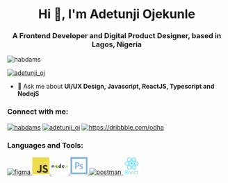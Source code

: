 <h1 align="center">Hi 👋, I'm Adetunji Ojekunle</h1>
<h3 align="center">A Frontend Developer and Digital Product Designer, based in Lagos, Nigeria</h3>

<p align="left"> <img src="https://komarev.com/ghpvc/?username=habdams&label=Profile%20views&color=0e75b6&style=flat" alt="habdams" /> </p>

<p align="left"> <a href="https://twitter.com/adetunji_oj" target="blank"><img src="https://img.shields.io/twitter/follow/adetunji_oj?logo=twitter&style=for-the-badge" alt="adetunji_oj" /></a> </p>

<!-- - 👨‍💻 All of my projects are available at [dev-adetunjio.netlify.app](https://dev-adetunjio.netlify.app/) -->

- 💬 Ask me about **UI/UX Design, Javascript, ReactJS, Typescript and NodejS**

<h3 align="left">Connect with me:</h3>
<p align="left">
<a href="https://codepen.io/habdams" target="blank"><img align="center" src="https://cdn.jsdelivr.net/npm/simple-icons@3.0.1/icons/codepen.svg" alt="habdams" height="30" width="40" /></a>
<a href="https://twitter.com/adetunji_oj" target="blank"><img align="center" src="https://cdn.jsdelivr.net/npm/simple-icons@3.0.1/icons/twitter.svg" alt="adetunji_oj" height="30" width="40" /></a>
<a href="https://dribbble.com/odha" target="blank"><img align="center" src="https://cdn.jsdelivr.net/npm/simple-icons@3.0.1/icons/dribbble.svg" alt="https://dribbble.com/odha" height="30" width="40" /></a>
</p>

<h3 align="left">Languages and Tools:</h3>
<p align="left"> <a href="https://www.figma.com/" target="_blank"> <img src="https://www.vectorlogo.zone/logos/figma/figma-icon.svg" alt="figma" width="40" height="40"/> </a>  <a href="https://developer.mozilla.org/en-US/docs/Web/JavaScript" target="_blank"> <img src="https://raw.githubusercontent.com/devicons/devicon/master/icons/javascript/javascript-original.svg" alt="javascript" width="40" height="40"/> </a> <a href="https://nodejs.org" target="_blank"> <img src="https://raw.githubusercontent.com/devicons/devicon/master/icons/nodejs/nodejs-original-wordmark.svg" alt="nodejs" width="40" height="40"/> </a> <a href="https://www.photoshop.com/en" target="_blank"> <img src="https://raw.githubusercontent.com/devicons/devicon/master/icons/photoshop/photoshop-line.svg" alt="photoshop" width="40" height="40"/> </a> <a href="https://postman.com" target="_blank"> <img src="https://www.vectorlogo.zone/logos/getpostman/getpostman-icon.svg" alt="postman" width="40" height="40"/> </a> <a href="https://reactjs.org/" target="_blank"> <img src="https://raw.githubusercontent.com/devicons/devicon/master/icons/react/react-original-wordmark.svg" alt="react" width="40" height="40"/> </a> </p>



